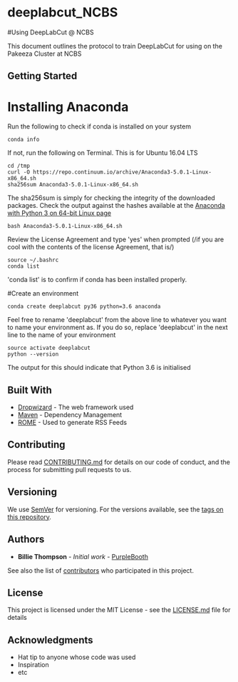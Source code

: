 # deeplabcut_NCBS
#Using DeepLabCut @ NCBS

This document outlines the protocol to train DeepLabCut for using on the Pakeeza Cluster at NCBS

## Getting Started

# Installing Anaconda
Run the following to check if conda is installed on your system
```
conda info
```
If not, run the following on Terminal. This is for Ubuntu 16.04 LTS
```
cd /tmp
curl -O https://repo.continuum.io/archive/Anaconda3-5.0.1-Linux-x86_64.sh
sha256sum Anaconda3-5.0.1-Linux-x86_64.sh
```
The sha256sum is simply for checking the integrity of the downloaded packages. Check the output against the hashes available at the [Anaconda with Python 3 on 64-bit Linux page](https://docs.continuum.io/anaconda/hashes/lin-3-64)

```
bash Anaconda3-5.0.1-Linux-x86_64.sh
```
Review the License Agreement and type 'yes' when prompted (/if you are cool with the contents of the license Agreement, that is/)

```
source ~/.bashrc
conda list
```

'conda list' is to confirm if conda has been installed properly.

#Create an environment

```
conda create deeplabcut py36 python=3.6 anaconda
```
Feel free to rename 'deeplabcut' from the above line to whatever you want to name your environment as. If you do so, replace 'deeplabcut' in the next line to the name of your environment

```
source activate deeplabcut
python --version
```
The output for this should indicate that Python 3.6 is initialised


## Built With

* [Dropwizard](http://www.dropwizard.io/1.0.2/docs/) - The web framework used
* [Maven](https://maven.apache.org/) - Dependency Management
* [ROME](https://rometools.github.io/rome/) - Used to generate RSS Feeds

## Contributing

Please read [CONTRIBUTING.md](https://gist.github.com/PurpleBooth/b24679402957c63ec426) for details on our code of conduct, and the process for submitting pull requests to us.

## Versioning

We use [SemVer](http://semver.org/) for versioning. For the versions available, see the [tags on this repository](https://github.com/your/project/tags).

## Authors

* **Billie Thompson** - *Initial work* - [PurpleBooth](https://github.com/PurpleBooth)

See also the list of [contributors](https://github.com/your/project/contributors) who participated in this project.

## License

This project is licensed under the MIT License - see the [LICENSE.md](LICENSE.md) file for details

## Acknowledgments

* Hat tip to anyone whose code was used
* Inspiration
* etc
